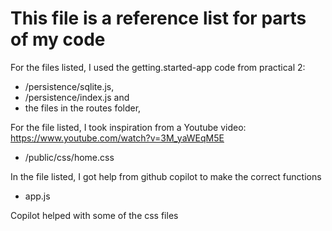 # This file is a reference list for parts of my code

For the files listed, I used the getting.started-app code from practical 2:

- /persistence/sqlite.js,
- /persistence/index.js and
- the files in the routes folder,

For the file listed, I took inspiration from a Youtube video: https://www.youtube.com/watch?v=3M_yaWEqM5E

- /public/css/home.css

In the file listed, I got help from github copilot to make the correct functions

- app.js

Copilot helped with some of the css files
